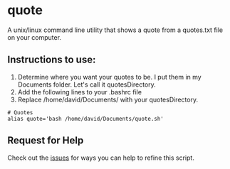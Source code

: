 # quote
A unix/linux command line utility that shows a quote from a quotes.txt file on your computer.
## Instructions to use:
1. Determine where you want your quotes to be. I put them in my Documents folder. Let's call it quotesDirectory.
2. Add the following lines to your .bashrc file
3. Replace /home/david/Documents/ with your quotesDirectory.
```
# Quotes
alias quote='bash /home/david/Documents/quote.sh'
```
## Request for Help
Check out the [issues](https://github.com/davidkneely/quote/issues) for ways you can help to refine this script.
